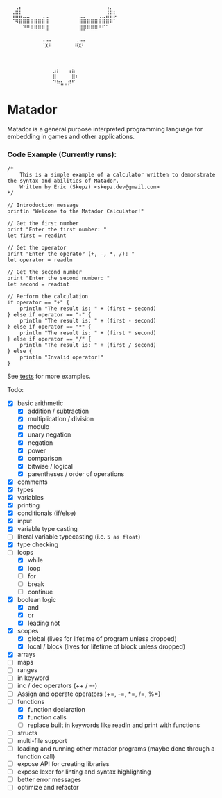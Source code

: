     ⠀⠀⣴⡇⠀⠀⠀⠀⠀⠀⠀⠀⠀⠀⠀⠀⠀⠀⠀⠀⠀⠀⠀⠀⠀⠀⢸⣦⡀⠀  
    ⠀⢸⣿⣧⣀⣀⠀⠀⠀⢀⣀⠀⠀⠀⠀⠀⠀⠀⠀⣀⡀⠀⠀⠀⢀⣀⣼⣿⡧⠀  
    ⠀⠈⠻⣿⣿⣿⣿⣿⣿⣿⣿⠀⠀⠀⠀⠀⠀⠀⠀⣿⣿⣿⣿⣿⣿⣿⣿⠿⠁⠀  
    ⠀⠀⠀⠀⠙⠛⠿⠿⠿⠿⣿⠀⠀⠀⠀⠀⠀⠀⠀⣿⡿⠿⠿⠿⠛⠋⠁⠀⠀⠀  
    ⠀⠀⠀⠀⠀⠀⠀⠀⠀⠀⠀⠀⠀⠀⠀⠀⠀⠀⠀⠀⠀⠀⠀⠀⠀⠀⠀⠀⠀⠀  
    ⠀⠀⠀⠀⠀⠀⠀⠀⠀⢠⣤⡄⠀⠀⠀⠀⠀⠀⢀⣤⡄⠀⠀⠀⠀⠀⠀⠀⠀⠀  
    ⠀⠀⠀⠀⠀⠀⠀⠀⠀⠈X⠿⠀⠀⠀⠀⠀⠀⠿X⠃⠀⠀⠀⠀⠀⠀⠀⠀⠀  
    ⠀⠀⠀⠀⠀⠀⠀⠀⠀⠀⠀⠀⠀⠀⠀⠀⠀⠀⠀⠀⠀⠀⠀⠀⠀⠀⠀⠀⠀⠀  
    ⠀⠀⠀⠀⠀⠀⠀⠀⠀⠀⠀⠀⠀⠀⠀⠀⠀⠀⠀⠀⠀⠀⠀⠀⠀⠀⠀⠀⠀⠀  
        ⠀⠀⠀⠀⠀⠀⠀⠀⠀⠀⠀⠀⠀⠀⠀⠀⠀⠀⠀⠀⠀⠀⠀⠀⠀⠀⠀⠀⠀⠀  
    ⠀⠀⠀⠀⠀⠀⠀⠀⠀⠀⠀⠀⣠⡆⠀⠀⢠⣦⠀⠀⠀⠀⠀⠀⠀⠀⠀⠀⠀⠀  
    ⠀⠀⠀⠀⠀⠀⠀⠀⠀⠀⠀⠀⣿⠀⠀⠀⠀⣿⠆⠀⠀⠀⠀⠀⠀⠀⠀⠀⠀⠀  
    ⠀⠀⠀⠀⠀⠀⠀⠀⠀⠀⠀⠀⠙⠷⣦⣤⡾⠋⠀ 
# Matador
Matador is a general purpose interpreted programming language for embedding in games and other applications.
### Code Example (Currently runs):
```
/*
    This is a simple example of a calculator written to demonstrate the syntax and abilities of Matador.
    Written by Eric (Skepz) <skepz.dev@gmail.com>
*/

// Introduction message
println "Welcome to the Matador Calculator!"

// Get the first number
print "Enter the first number: "
let first = readint

// Get the operator
print "Enter the operator (+, -, *, /): "
let operator = readln

// Get the second number
print "Enter the second number: "
let second = readint

// Perform the calculation
if operator == "+" {
    println "The result is: " + (first + second)
} else if operator == "-" {
    println "The result is: " + (first - second)
} else if operator == "*" {
    println "The result is: " + (first * second)
} else if operator == "/" {
    println "The result is: " + (first / second)
} else {
    println "Invalid operator!"
}
```
See [tests](./matador_tests) for more examples.  

Todo:
- [x] basic arithmetic
  - [x] addition / subtraction
  - [x] multiplication / division
  - [x] modulo
  - [x] unary negation
  - [x] negation
  - [x] power
  - [x] comparison
  - [x] bitwise / logical
  - [x] parentheses / order of operations
- [x] comments
- [x] types
- [x] variables
- [x] printing
- [x] conditionals (if/else)
- [x] input
- [x] variable type casting
- [ ] literal variable typecasting (i.e. `5 as float`)
- [x] type checking
- [ ] loops
  - [x] while
  - [x] loop
  - [ ] for
  - [ ] break
  - [ ] continue
- [x] boolean logic
  - [x] and
  - [x] or
  - [x] leading not
- [x] scopes
  - [x] global (lives for lifetime of program unless dropped)
  - [x] local / block (lives for lifetime of block unless dropped)
- [x] arrays
- [ ] maps
- [ ] ranges
- [ ] in keyword
- [ ] inc / dec operators (++ / --)
- [ ] Assign and operate operators (+=, -=, *=, /=, %=)
- [ ] functions
  - [x] function declaration
  - [x] function calls
  - [ ] replace built in keywords like readln and print with functions
- [ ] structs
- [ ] multi-file support
- [ ] loading and running other matador programs (maybe done through a function call)
- [ ] expose API for creating libraries
- [ ] expose lexer for linting and syntax highlighting
- [ ] better error messages
- [ ] optimize and refactor

